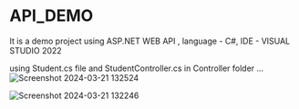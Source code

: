 # API_DEMO

It is a demo project using ASP.NET WEB API ,
language - C#,
IDE - VISUAL STUDIO 2022


using Student.cs file and StudentController.cs in Controller folder ...
![Screenshot 2024-03-21 132524](https://github.com/Mansi0218/API_DEMO/assets/95520980/c096bf1e-60c3-49ec-b642-97873d0cb4f6)


![Screenshot 2024-03-21 132246](https://github.com/Mansi0218/API_DEMO/assets/95520980/e1906448-acf6-481a-8821-6d64abf0ef9a)
